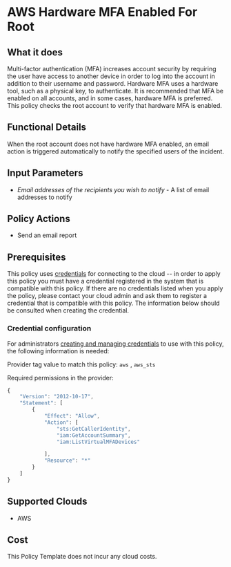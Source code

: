 # AWS Hardware MFA Enabled For Root

## What it does

Multi-factor authentication (MFA) increases account security by requiring the user have access to another device in order to log into the account in addition to their username and password. Hardware MFA uses a hardware tool, such as a physical key, to authenticate. It is recommended that MFA be enabled on all accounts, and in some cases, hardware MFA is preferred. This policy checks the root account to verify that hardware MFA is enabled.

## Functional Details

When the root account does not have hardware MFA enabled, an email action is triggered automatically to notify the specified users of the incident.

## Input Parameters

- *Email addresses of the recipients you wish to notify* - A list of email addresses to notify

## Policy Actions

- Send an email report

## Prerequisites

This policy uses [credentials](https://docs.rightscale.com/policies/users/guides/credential_management.html) for connecting to the cloud -- in order to apply this policy you must have a credential registered in the system that is compatible with this policy. If there are no credentials listed when you apply the policy, please contact your cloud admin and ask them to register a credential that is compatible with this policy. The information below should be consulted when creating the credential.

### Credential configuration

For administrators [creating and managing credentials](https://docs.rightscale.com/policies/users/guides/credential_management.html) to use with this policy, the following information is needed:

Provider tag value to match this policy: `aws` , `aws_sts`

Required permissions in the provider:

```javascript
{
    "Version": "2012-10-17",
    "Statement": [
        {
            "Effect": "Allow",
            "Action": [
                "sts:GetCallerIdentity",
                "iam:GetAccountSummary",
                "iam:ListVirtualMFADevices"

            ],
            "Resource": "*"
        }
    ]
}
```

## Supported Clouds

- AWS

## Cost

This Policy Template does not incur any cloud costs.
